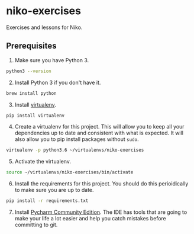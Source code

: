 # niko-exercises
Exercises and lessons for Niko.

## Prerequisites

1. Make sure you have Python 3.
```bash
python3 --version
```

2. Install Python 3 if you don't have it.
```bash
brew install python
```

3. Install [virtualenv](https://virtualenv.pypa.io/en/stable/).

```bash
pip install virtualenv
```

4. Create a virtualenv for this project. This will allow you to keep all your dependencies up to date and consistent with what is expected. It will also allow you to pip install packages without `sudo`.
```bash
virtualenv -p python3.6 ~/virtualenvs/niko-exercises
```

5. Activate the virtualenv.
```bash
source ~/virtualenvs/niko-exercises/bin/activate
```

6. Install the requirements for this project. You should do this perioidically to make sure you are up to date.
```bash
pip install -r requirements.txt
```

7. Install [Pycharm Community Edition](https://www.jetbrains.com/pycharm/download). The IDE has tools that are going to make your life a lot easier and help you catch mistakes before committing to git.